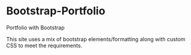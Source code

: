 # Bootstrap-Portfolio
Portfolio with Bootstrap

This site uses a mix of bootstrap elements/formatting along with custom CSS to meet the requirements.
